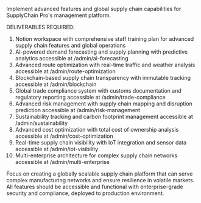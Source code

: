 Implement advanced features and global supply chain capabilities for SupplyChain Pro's management platform.

DELIVERABLES REQUIRED:
1. Notion workspace with comprehensive staff training plan for advanced supply chain features and global operations
2. AI-powered demand forecasting and supply planning with predictive analytics accessible at /admin/ai-forecasting
3. Advanced route optimization with real-time traffic and weather analysis accessible at /admin/route-optimization
4. Blockchain-based supply chain transparency with immutable tracking accessible at /admin/blockchain
5. Global trade compliance system with customs documentation and regulatory reporting accessible at /admin/trade-compliance
6. Advanced risk management with supply chain mapping and disruption prediction accessible at /admin/risk-management
7. Sustainability tracking and carbon footprint management accessible at /admin/sustainability
8. Advanced cost optimization with total cost of ownership analysis accessible at /admin/cost-optimization
9. Real-time supply chain visibility with IoT integration and sensor data accessible at /admin/iot-visibility
10. Multi-enterprise architecture for complex supply chain networks accessible at /admin/multi-enterprise

Focus on creating a globally scalable supply chain platform that can serve complex manufacturing networks and ensure resilience in volatile markets. All features should be accessible and functional with enterprise-grade security and compliance, deployed to production environment.
